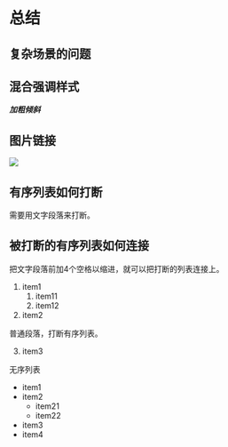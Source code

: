 # 总结

## 复杂场景的问题

## 混合强调样式
***加粗倾斜***

## 图片链接
[![](http://b.hiphotos.baidu.com/image/pic/item/71cf3bc79f3df8dcd87e0a5bc411728b461028bc.jpg)](http://www.baidu.com "百度")

## 有序列表如何打断
需要用文字段落来打断。

## 被打断的有序列表如何连接
把文字段落前加4个空格以缩进，就可以把打断的列表连接上。

1. item1
    1. item11
    2. item12
2. item2

普通段落，打断有序列表。

3. item3


无序列表
- item1
- item2
    - item21
    - item22
- item3
- item4
